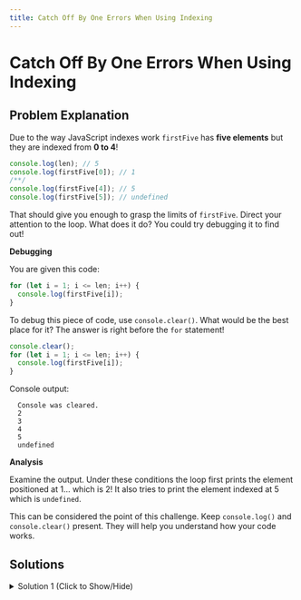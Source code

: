 ```yaml
---
title: Catch Off By One Errors When Using Indexing
---
```

# Catch Off By One Errors When Using Indexing

## Problem Explanation

Due to the way JavaScript indexes work `firstFive` has **five elements** but they are indexed from **0 to 4**!
```javascript
console.log(len); // 5
console.log(firstFive[0]); // 1
/**/
console.log(firstFive[4]); // 5
console.log(firstFive[5]); // undefined
```
That should give you enough to grasp the limits of `firstFive`. Direct your attention to the loop. What does it do? You could try debugging it to find out!

**Debugging**

You are given this code:
```javascript
for (let i = 1; i <= len; i++) {
  console.log(firstFive[i]);
}
```
To debug this piece of code, use `console.clear()`. What would be the best place for it? The answer is right before the `for` statement!
```javascript
console.clear();
for (let i = 1; i <= len; i++) {
  console.log(firstFive[i]);
}
```
Console output:
```
  Console was cleared.
  2
  3
  4
  5
  undefined
```
**Analysis**

Examine the output. Under these conditions the loop first prints the element positioned at 1... which is 2! It also tries to print the element indexed at 5 which is `undefined`.

This can be considered the point of this challenge. Keep `console.log()` and `console.clear()` present. They will help you understand how your code works.

## Solutions

<details><summary>Solution 1 (Click to Show/Hide)</summary>

```javascript
function countToFive() {
  let firstFive = "12345";
  let len = firstFive.length;
  // Fix the line below
  for (let i = 0; i < len; i++) {
    // Do not alter code below this line
    console.log(firstFive[i]);
  }
}
```

#### Code Explanation
* The most straightforward way to fix this is to alter the for() conditions.
* Make `i` start at 0. Also the loop **should not** be executed for i == 5. In other words, the relationship between `i` and `len` should be `false` when i == 5. That can be achieved by using `i < len` (Is 5 < len? false, and the loop won't be executed!).

#### Relevant Links
- [For statements challenge at FreeCodeCamp](https://learn.freecodecamp.org/javascript-algorithms-and-data-structures/basic-javascript/iterate-with-javascript-for-loops)
- [For statements at MDN web docs](https://developer.mozilla.org/en-US/docs/Web/JavaScript/Guide/Loops_and_iteration#for_statement)
</details>
